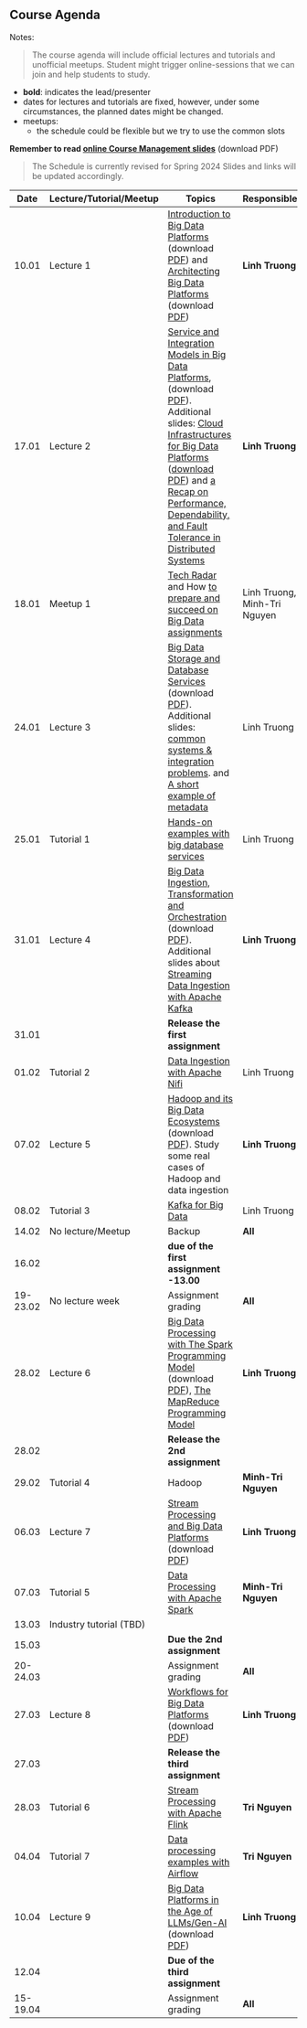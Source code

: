 ## Course Agenda

Notes:
> The course agenda will include official lectures and tutorials and unofficial meetups. Student might trigger online-sessions that we can join and help students to study.
- **bold**: indicates the lead/presenter
- dates for lectures and tutorials are fixed, however, under some circumstances,  the planned dates might be changed.
- meetups:
  - the schedule could be flexible but we try to use the common slots

**Remember to read [online Course Management slides](https://bit.ly/cse4640management2024)** (download PDF)


>The Schedule is currently revised for Spring 2024
>Slides and links will be updated accordingly.

Date    | Lecture/Tutorial/Meetup  | Topics | Responsibles
--------|--------------|-------|---------
10.01   |Lecture 1  | [Introduction to Big Data Platforms](https://bit.ly/bdp24-L1) (download [PDF](lecturenotes/pdfs/module1-lecture1-1-intro-v0.5.0.pdf)) and [Architecting Big Data Platforms](https://bit.ly/bdp24-L1-2) (download [PDF](lecturenotes/pdfs/module1-lecture1-2-architectingbigplatforms-v0.5.pdf)) | **Linh Truong**
17.01  |Lecture 2  | [Service and Integration Models in Big Data Platforms](https://bit.ly/bdp24-L2), (download [PDF](lecturenotes/pdfs/module1-lecture2-0-integrationbdp-v0.5.pdf)). Additional slides: [Cloud Infrastructures for Big Data Platforms](https://bit.ly/3O3PTsO) ([download PDF](lecturenotes/pdfs/module1-cloudinfrastructuresandservices-v0.5.pdf)) and [a Recap on Performance, Dependability, and Fault Tolerance in Distributed Systems](lecturenotes/pdfs/performance-dependability.pdf)| **Linh Truong**
18.01  |Meetup 1 | [Tech Radar](lecturenotes/pdfs/tutorial-walkaround-techradar-v0.5.pdf) and How [to prepare and succeed on Big Data assignments](lecturenotes/pdfs/how_to_assignment_meetup_slide.pdf)| Linh Truong, Minh-Tri Nguyen
24.01  |Lecture 3  | [Big Data Storage and Database Services](https://bit.ly/bdp24-L3) (download [PDF](lecturenotes/pdfs/module2-lecture3-bigdatastoragedatabase-v0.5.pdf)). Additional slides: [common systems & integration problems](lecturenotes/pdfs/module2-lecture3-bigdatastoragedatabase-addition-v0.5.pdf). and [A short example of metadata](https://aalto.cloud.panopto.eu/Panopto/Pages/Viewer.aspx?id=e54ba118-53c1-4097-9b12-acc2013ddb4f)| Linh Truong
25.01  |Tutorial 1 | [Hands-on examples with big database services](tutorials/consistency)| Linh Truong
31.01   |Lecture 4 | [Big Data Ingestion, Transformation and Orchestration](https://bit.ly/bdp24-L4) (download [PDF](lecturenotes/pdfs/module2-lecture4-ingestionandtransformation-v0.5.pdf)). Additional slides about [Streaming Data Ingestion with Apache Kafka](lecturenotes/pdfs/module2-lecture4-apachekafka.pdf) | **Linh Truong**
31.01  |   | **Release the first assignment**
01.02  | Tutorial 2  | [Data Ingestion with Apache Nifi](tutorials/nifi)| Linh Truong
07.02  |Lecture 5 | [Hadoop and its Big Data Ecosystems](https://bit.ly/bdp24-L5) (download [PDF](lecturenotes/pdfs/module3-lecture5-hadoop-v0.5.pdf)). Study some real cases of Hadoop and data ingestion| **Linh Truong**
08.02  |Tutorial 3 | [Kafka for Big Data](https://github.com/rdsea/bigdataplatforms/tree/master/tutorials/basickafka)| Linh Truong
14.02  | No lecture/Meetup | Backup| **All**
16.02  |   |  **due of the first assignment -13.00**
19-23.02  | No lecture week  | Assignment grading| **All**
28.02  |Lecture 6  | [Big Data Processing with The Spark Programming Model](https://bit.ly/bdp24-L6) (download [PDF](lecturenotes/pdfs/module3-lecture6-dataprocessing-spark-v0.5.pdf)), [The MapReduce Programming Model](lecturenotes/pdfs/module3-mapreduce-v0.5.pdf)| **Linh Truong**
28.02  |   | **Release the 2nd assignment**
29.02  | Tutorial 4 |Hadoop | **Minh-Tri Nguyen**
06.03  |Lecture 7 | [Stream Processing and Big Data Platforms]() (download [PDF](lecturenotes/pdfs/)) | **Linh Truong**
07.03  |Tutorial 5 | [Data Processing with Apache Spark](tutorials/spark/README.md)  | **Minh-Tri Nguyen**
13.03  |Industry tutorial (TBD)|  |   
15.03  |   | **Due the 2nd assignment**  |   |
|20-24.03   | | Assignment grading  | **All**  |
27.03  |Lecture 8 | [Workflows for Big Data Platforms]() (download [PDF](lecturenotes/pdfs/))| **Linh Truong**
27.03  |   | **Release the third assignment**
28.03  |Tutorial 6| [Stream Processing with Apache Flink](tutorials/streamingwithflink/README.md) | **Tri Nguyen**
04.04  |Tutorial 7| [Data processing examples with Airflow](https://version.aalto.fi/gitlab/bigdataplatforms/cs-e4640/-/tree/master/tutorials/airflow/)| **Tri Nguyen**
10.04  |Lecture 9 | [Big Data Platforms in the Age of LLMs/Gen-AI]() (download [PDF]())| **Linh Truong**
12.04  | | **Due of the third assignment**
15-19.04  |   | Assignment grading| **All**
